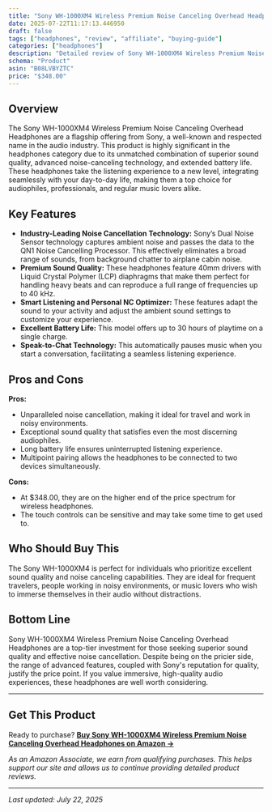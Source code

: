 ```yaml
---
title: "Sony WH-1000XM4 Wireless Premium Noise Canceling Overhead Headphones Review - Complete Analysis & Buying Guide"
date: 2025-07-22T11:17:13.446950
draft: false
tags: ["headphones", "review", "affiliate", "buying-guide"]
categories: ["headphones"]
description: "Detailed review of Sony WH-1000XM4 Wireless Premium Noise Canceling Overhead Headphones. Features, pros, cons, and buying recommendations."
schema: "Product"
asin: "B08LVBYZTC"
price: "$348.00"
---
```


## Overview
The Sony WH-1000XM4 Wireless Premium Noise Canceling Overhead Headphones are a flagship offering from Sony, a well-known and respected name in the audio industry. This product is highly significant in the headphones category due to its unmatched combination of superior sound quality, advanced noise-canceling technology, and extended battery life. These headphones take the listening experience to a new level, integrating seamlessly with your day-to-day life, making them a top choice for audiophiles, professionals, and regular music lovers alike.

## Key Features
- **Industry-Leading Noise Cancellation Technology:** Sony’s Dual Noise Sensor technology captures ambient noise and passes the data to the QN1 Noise Cancelling Processor. This effectively eliminates a broad range of sounds, from background chatter to airplane cabin noise.
- **Premium Sound Quality:** These headphones feature 40mm drivers with Liquid Crystal Polymer (LCP) diaphragms that make them perfect for handling heavy beats and can reproduce a full range of frequencies up to 40 kHz.
- **Smart Listening and Personal NC Optimizer:** These features adapt the sound to your activity and adjust the ambient sound settings to customize your experience.
- **Excellent Battery Life:** This model offers up to 30 hours of playtime on a single charge.
- **Speak-to-Chat Technology:** This automatically pauses music when you start a conversation, facilitating a seamless listening experience.

## Pros and Cons
**Pros:**
- Unparalleled noise cancellation, making it ideal for travel and work in noisy environments.
- Exceptional sound quality that satisfies even the most discerning audiophiles.
- Long battery life ensures uninterrupted listening experience.
- Multipoint pairing allows the headphones to be connected to two devices simultaneously.

**Cons:**
- At $348.00, they are on the higher end of the price spectrum for wireless headphones.
- The touch controls can be sensitive and may take some time to get used to.

## Who Should Buy This
The Sony WH-1000XM4 is perfect for individuals who prioritize excellent sound quality and noise canceling capabilities. They are ideal for frequent travelers, people working in noisy environments, or music lovers who wish to immerse themselves in their audio without distractions.

## Bottom Line
Sony WH-1000XM4 Wireless Premium Noise Canceling Overhead Headphones are a top-tier investment for those seeking superior sound quality and effective noise cancellation. Despite being on the pricier side, the range of advanced features, coupled with Sony's reputation for quality, justify the price point. If you value immersive, high-quality audio experiences, these headphones are well worth considering.

---

## Get This Product

Ready to purchase? **[Buy Sony WH-1000XM4 Wireless Premium Noise Canceling Overhead Headphones on Amazon →](https://amzn.to/3TPOgSf)**

*As an Amazon Associate, we earn from qualifying purchases. This helps support our site and allows us to continue providing detailed product reviews.*

---

*Last updated: July 22, 2025*